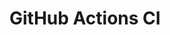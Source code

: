 # GitHub Actions CI






































































































































































































































































































































































































































































































































































































































































































































































































































































































































































































































































































































































































































































































































